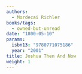 ```yaml
---
authors:
  - Mordecai Richler
books/tags:
  - owned-but-unread
date: "1800-05-10"
params:
  isbn13: "9780771075186"
  year: "2001"
title: Joshua Then And Now
weight: 1
---
```


<!--more-->
